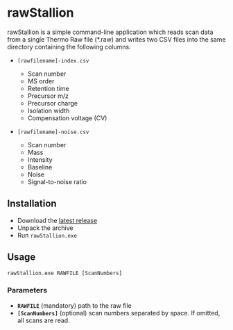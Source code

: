 # rawStallion

rawStallion is a simple command-line application which reads scan data from a single Thermo Raw file (\*.raw) and writes two CSV files into the same directory containing the following columns:

- `[rawfilename]-index.csv`
  - Scan number
  - MS order
  - Retention time
  - Precursor m/z
  - Precursor charge
  - Isolation width
  - Compensation voltage (CV)

- `[rawfilename]-noise.csv`
  - Scan number
  - Mass
  - Intensity
  - Baseline
  - Noise
  - Signal-to-noise ratio

## Installation

- Download the [latest release](https://github.com/fstanek/rawStallion/releases/latest/download/rawStallion.exe)
- Unpack the archive
- Run `rawStallion.exe`

## Usage

`rawStallion.exe RAWFILE [ScanNumbers]`

### Parameters
- **`RAWFILE`** (mandatory) path to the raw file
- **`[ScanNumbers]`** (optional) scan numbers separated by space. If omitted, all scans are read.
